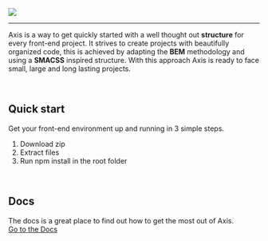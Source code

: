 ![](https://i.gyazo.com/52004f847a41f81253f96eeb5ddd73e0.png)
***

Axis is a way to get quickly started with a well thought out **structure** for every front-end project. It strives to create projects with beautifully organized code, this is achieved by adapting the **BEM** methodology and using a **SMACSS** inspired structure. With this approach Axis is ready to face small, large and long lasting projects.

<br>

## Quick start
Get your front-end environment up and running in 3 simple steps.

1. Download zip 
2. Extract files
3. Run npm install in the root folder

<br>

## Docs
The docs is a great place to find out how to get the most out of Axis.
<br>
[Go to the Docs](https://github.com/MartijnKeesmaat/Project-Axis/wiki)
